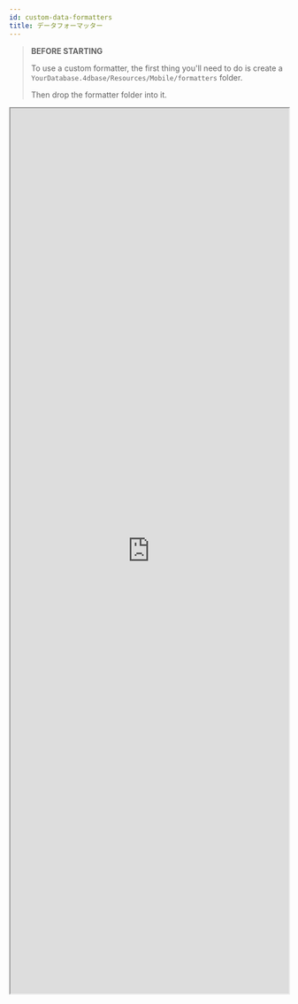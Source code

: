 ```yaml
---
id: custom-data-formatters
title: データフォーマッター
---
```


> **BEFORE STARTING**
> 
> To use a custom formatter, the first thing you'll need to do is create a `YourDatabase.4dbase/Resources/Mobile/formatters` folder.
> 
> Then drop the formatter folder into it.


<div markdown="1">

<iframe src="https://4d-go-mobile.github.io/gallery/#/type/formatter/picker/0" scrolling="no" height="1600" width="100%"></iframe>
</div>